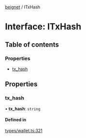 [beignet](../README.md) / ITxHash

# Interface: ITxHash

## Table of contents

### Properties

- [tx\_hash](ITxHash.md#tx_hash)

## Properties

### tx\_hash

• **tx\_hash**: `string`

#### Defined in

[types/wallet.ts:321](https://github.com/synonymdev/beignet/blob/3144d66/src/types/wallet.ts#L321)
